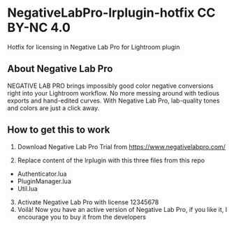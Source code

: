 # NegativeLabPro-lrplugin-hotfix CC BY-NC 4.0
Hotfix for licensing in Negative Lab Pro for Lightroom plugin

## About Negative Lab Pro
NEGATIVE LAB PRO brings impossibly good color negative conversions right into your Lightroom workflow. No more messing around with tedious exports and hand-edited curves. With Negative Lab Pro, lab-quality tones and colors are just a click away.

## How to get this to work
1. Download Negative Lab Pro Trial from https://www.negativelabpro.com/

2. Replace content of the lrplugin with this three files from this repo
  - Authenticator.lua
  - PluginManager.lua
  - Util.lua
3. Activate Negative Lab Pro with license 12345678
4. Voilà! Now you have an active version of Negative Lab Pro, if you like it, I encourage you to buy it from the developers
